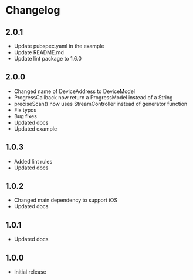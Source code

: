 # Changelog

## 2.0.1

* Update pubspec.yaml in the example
* Update README.md
* Update lint package to 1.6.0
  
## 2.0.0

* Changed name of DeviceAddress to DeviceModel
* ProgressCallback now return a ProgressModel instead of a String
* preciseScan() now uses StreamController instead of generator function
* Fix typos
* Bug fixes
* Updated docs
* Updated example

## 1.0.3

* Added lint rules
* Updated docs

## 1.0.2

* Changed main dependency to support iOS
* Updated docs

## 1.0.1

* Updated docs

## 1.0.0

* Initial release
